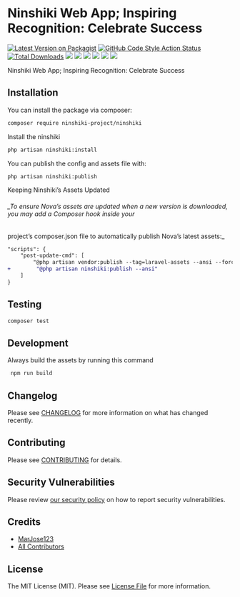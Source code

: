 # Ninshiki Web App; Inspiring Recognition: Celebrate Success

[![Latest Version on Packagist](https://img.shields.io/packagist/v/ninshiki-project/ninshiki.svg?style=flat-square)](https://packagist.org/packages/ninshiki-project/ninshiki)
[![GitHub Code Style Action Status](https://img.shields.io/github/actions/workflow/status/ninshiki-project/ninshiki/fix-php-code-style-issues.yml?branch=main&label=code%20style&style=flat-square)](https://github.com/ninshiki-project/ninshiki/actions?query=workflow%3A"Fix+PHP+code+style+issues"+branch%3Amain)
[![Total Downloads](https://img.shields.io/packagist/dt/ninshiki-project/ninshiki.svg?style=flat-square)](https://packagist.org/packages/ninshiki-project/ninshiki)
[![](https://img.shields.io/badge/Laravel-v10.x-FF2D20?style=flat-square&logo=laravel&logoColor=white)](#)
[![](https://img.shields.io/badge/Laravel-v11.x-FF2D20?style=flat-square&logo=laravel&logoColor=white)](#)
[![](https://img.shields.io/badge/Vue.js-v3.x-4FC08D?style=flat-square&logo=vue.js&logoColor=white)](#)
[![](https://img.shields.io/badge/Tailwind_CSS-v3.x-06B6D4?style=flat-square&logo=tailwind-css&logoColor=white)](#)
[![](https://img.shields.io/badge/PrimeVue-v4.x-06B6D4?style=flat-square&logo=primevue&logoColor=white)](#)
[![](https://img.shields.io/badge/Inertia-v2.x-9553E9?style=flat-square&logo=inertia&logoColor=white)](#)

Ninshiki Web App; Inspiring Recognition: Celebrate Success

## Installation

You can install the package via composer:

```bash
composer require ninshiki-project/ninshiki
```

Install the ninshiki

```bash
php artisan ninshiki:install
```

You can publish the config and assets file with:

```bash
php artisan ninshiki:publish
```

Keeping Ninshiki’s Assets Updated

###### _To ensure Nova’s assets are updated when a new version is downloaded, you may add a Composer hook inside your
project’s composer.json file to automatically publish Nova’s latest assets:_

```diff
"scripts": {
    "post-update-cmd": [
        "@php artisan vendor:publish --tag=laravel-assets --ansi --force",
+        "@php artisan ninshiki:publish --ansi"
    ]
}
```

## Testing

```bash
composer test
```

## Development

Always build the assets by running this command

```bash
 npm run build
```

## Changelog

Please see [CHANGELOG](CHANGELOG.md) for more information on what has changed recently.

## Contributing

Please see [CONTRIBUTING](CONTRIBUTING.md) for details.

## Security Vulnerabilities

Please review [our security policy](../../security/policy) on how to report security vulnerabilities.

## Credits

- [MarJose123](https://github.com/ninshiki-project)
- [All Contributors](../../contributors)

## License

The MIT License (MIT). Please see [License File](LICENSE.md) for more information.
